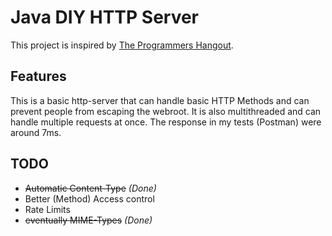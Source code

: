 # Java DIY HTTP Server
This project is inspired by [The Programmers Hangout](https://discord.gg/programming).

## Features
This is a basic http-server that can handle basic HTTP Methods and
can prevent people from escaping the webroot. It is also multithreaded
and can handle multiple requests at once.
The response in my tests (Postman) were around 7ms.

## TODO

- ~~Automatic Content-Type~~ _(Done)_
- Better (Method) Access control
- Rate Limits
- ~~eventually MIME-Types~~ _(Done)_
